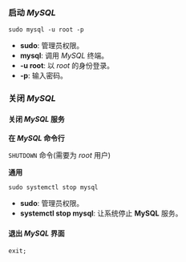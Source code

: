 ### 启动 $MySQL$ 

`sudo mysql -u root -p`

- **sudo**: 管理员权限。
- **mysql**: 调用 $MySQL$ 终端。
- **-u root**: 以 $root$ 的身份登录。
- **-p**: 输入密码。

### 关闭 $MySQL$

#### 关闭 $MySQL$ 服务

**在 $MySQL$ 命令行**

`SHUTDOWN` 命令(需要为 $root$ 用户)

**通用**

`sudo systemctl stop mysql`

- **sudo**: 管理员权限。
- **systemctl stop mysql**: 让系统停止 **MySQL** 服务。

#### 退出 $MySQL$ 界面

`exit;`


